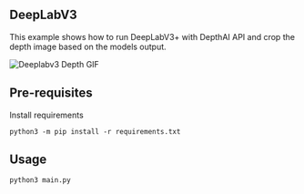 ## DeepLabV3

This example shows how to run DeepLabV3+ with DepthAI API and crop the depth image based on the models output.

![Deeplabv3 Depth GIF](https://user-images.githubusercontent.com/59799831/132396685-c494f21b-8101-4be4-a787-dd382ae6b470.gif)

## Pre-requisites

Install requirements
```
python3 -m pip install -r requirements.txt
```

## Usage

```
python3 main.py
```